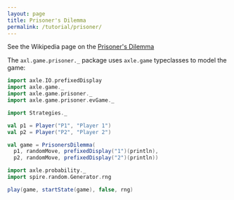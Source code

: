 ```yaml
---
layout: page
title: Prisoner's Dilemma
permalink: /tutorial/prisoner/
---
```


See the Wikipedia page on the [Prisoner's Dilemma](https://en.wikipedia.org/wiki/Prisoner%27s_dilemma)

The `axl.game.prisoner._` package uses `axle.game` typeclasses to model the game:

```scala mdoc
import axle.IO.prefixedDisplay
import axle.game._
import axle.game.prisoner._
import axle.game.prisoner.evGame._

import Strategies._

val p1 = Player("P1", "Player 1")
val p2 = Player("P2", "Player 2")

val game = PrisonersDilemma(
  p1, randomMove, prefixedDisplay("1")(println),
  p2, randomMove, prefixedDisplay("2")(println))
```

```scala mdoc
import axle.probability._
import spire.random.Generator.rng

play(game, startState(game), false, rng)
```
